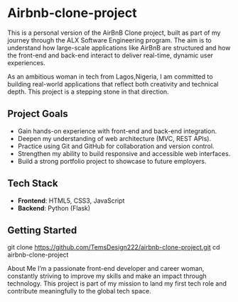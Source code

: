 # Airbnb-clone-project
This is a personal version of the AirBnB Clone project, built as part of my journey through the ALX Software Engineering program. The aim is to understand how large-scale applications like AirBnB are structured and how the front-end and back-end interact to deliver real-time, dynamic user experiences.

As an ambitious woman in tech from Lagos,Nigeria, I am committed to building real-world applications that reflect both creativity and technical depth. This project is a stepping stone in that direction.

## Project Goals
- Gain hands-on experience with front-end and back-end integration.
- Deepen my understanding of web architecture (MVC, REST APIs).
- Practice using Git and GitHub for collaboration and version control.
- Strengthen my ability to build responsive and accessible web interfaces.
- Build a strong portfolio project to showcase to future employers.

## Tech Stack
- **Frontend**: HTML5, CSS3, JavaScript
- **Backend**: Python (Flask)

## Getting Started
git clone https://github.com/TemsDesign222/airbnb-clone-project.git
cd airbnb-clone-project

About Me
I’m a passionate front-end developer and career woman, constantly striving to improve my skills and make an impact through technology. This project is part of my mission to land my first tech role and contribute meaningfully to the global tech space.
